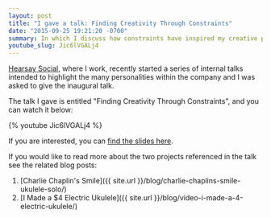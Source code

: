 ```yaml
---
layout: post
title: "I gave a talk: Finding Creativity Through Constraints"
date: "2015-09-25 19:21:20 -0700"
summary: In which I discuss how constraints have inspired my creative process as a musician and programmer.
youtube_slug: Jic6lVGALj4
---
```


[Hearsay Social](http://hearsaysocial.com/careers/), where I work, recently
started a series of internal talks intended to highlight the many personalities
within the company and I was asked to give the inaugural talk.

The talk I gave is entitled "Finding Creativity Through Constraints", and you
can watch it below:

{% youtube Jic6lVGALj4 %}

If you are interested, you can [find the slides
here](https://jordaneldredge.com/talks/finding-creativity-through-constraints/).

If you would like to read more about the two projects referenced in the talk
see the related blog posts:

1. [Charlie Chaplin's Smile]({{ site.url }}/blog/charlie-chaplins-smile-ukulele-solo/)
2. [I Made a $4 Electric Ukulele]({{ site.url }}/blog/video-i-made-a-4-electric-ukulele/)
